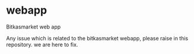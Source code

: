 # webapp
Bitkasmarket web app

Any issue which is related to the bitkasmarket webapp, please raise in this repository. we are here to fix.
